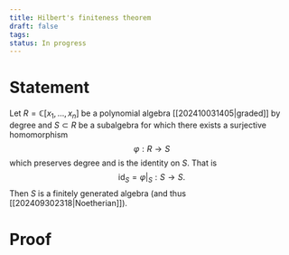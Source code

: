 ```yaml
---
title: Hilbert's finiteness theorem
draft: false
tags: 
status: In progress
---
```

# Statement
Let $R = \mathbb{C}[x_1, \dots, x_n]$ be a polynomial algebra [[202410031405|graded]] by degree and $S \subset R$ be a subalgebra for which there exists a surjective homomorphism 
$$
\varphi:R \longrightarrow S
$$
which preserves degree and is the identity on $S$. 
That is 
$$ 
\text{id}_S = \varphi \big|_S:S \to S.
$$
Then $S$ is a finitely generated algebra (and thus [[202409302318|Noetherian]]). 
# Proof
